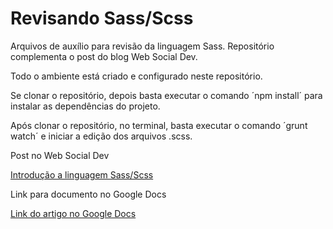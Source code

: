 # Revisando Sass/Scss

Arquivos de auxílio para revisão da linguagem Sass. Repositório complementa o post do blog Web Social Dev.

Todo o ambiente está criado e configurado neste repositório.

Se clonar o repositório, depois basta executar o comando ´npm install´ para instalar as dependências do projeto.

Após clonar o repositório, no terminal, basta executar o comando ´grunt watch´ e iniciar a edição dos arquivos .scss.

Post no Web Social Dev

[Introdução a linguagem Sass/Scss](http://websocialdev.com/introducao-linguagem-sass/)


Link para documento no Google Docs

[Link do artigo no Google Docs](https://docs.google.com/document/d/15aZrVZHktGLKgkuVgiY2GsjdHb9fQMEWiqRUKknN8dA/pub)
